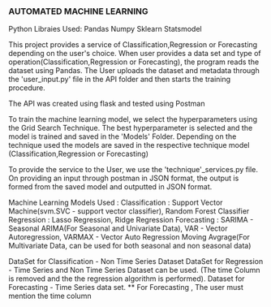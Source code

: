 ### AUTOMATED MACHINE LEARNING
Python Libraies Used:
Pandas
Numpy
Sklearn
Statsmodel

This project provides a service of Classification,Regression or Forecasting depending on the user's choice. 
When user provides a data set and type of operation(Classification,Regression or Forecasting), the program reads the dataset using Pandas. The User uploads the dataset and metadata through the 'user_input.py' file in the API folder and then starts the training procedure.

The API was created using flask and tested using Postman

To train the machine learning model, we select the hyperparameters using the Grid Search Technique. The best hyperparameter is selected and the model is trained and saved in the 'Models' Folder. Depending on the technique used the models are saved in the respective technique model (Classification,Regression or Forecasting)

To provide the service to the User, we use the 'technique'_services.py file. On providing an input through postman in JSON format, the output is formed from the saved model and outputted in JSON format.

Machine Learning Models Used :
Classification : Support Vector Machine(svm.SVC - support vector classifier), Random Forest Classifier
Regression : Lasso Regression, Ridge Regression
Forecasting : SARIMA - Seasonal ARIMA(For Seasonal and Univariate Data), VAR - Vector Autoregression, VARMAX - Vector Auto Regression Moving Avgrage(For Multivariate Data, can be used for both seasonal and non seasonal data)

DataSet for Classification - Non Time Series Dataset
DataSet for Regression - Time Series and Non Time Series Dataset can be used. (The time Column is removed and 
the the regression algorithm is performed).
Dataset for Forecasting - Time Series data set. 
** For Forecasting , The user must mention the time column

